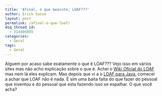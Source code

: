 ```yaml
---
title: 'Afinal, o que &eacute; LOAF???'
author: Erick Sasse
layout: post
permalink: /afinal-o-que-loaf/
dsq_thread_id:
  - 314406805
categories:
  - Geral
tags:
  - Geral
---
```

Alguem por acaso sabe exatamente o que &eacute; LOAF??? Vejo isso em v&aacute;rios sites mas n&atilde;o acho explica&ccedil;&atilde;o sobre o que &eacute;. Achei o [Wiki Oficial do LOAF][1] mas nem l&aacute; eles explicam. Mas depois que vi a o [LOAF para Java][2], comecei a achar que LOAF n&atilde;o &eacute; nada. &Eacute; sim uma baita falta do que fazer do pessoal que inventou e do pessoal que esta fazendo isso se espalhar. O que voc&ecirc; acha?

 [1]: http://postneo.com/postwiki/moin.cgi/LoafHome
 [2]: http://jaseb.net/loaf/
